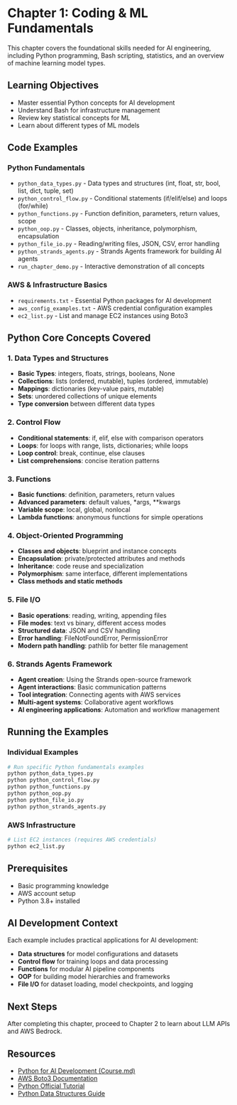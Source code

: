 # Chapter 1: Coding & ML Fundamentals

This chapter covers the foundational skills needed for AI engineering, including Python programming, Bash scripting, statistics, and an overview of machine learning model types.

## Learning Objectives
- Master essential Python concepts for AI development
- Understand Bash for infrastructure management
- Review key statistical concepts for ML
- Learn about different types of ML models

## Code Examples

### Python Fundamentals
- `python_data_types.py` - Data types and structures (int, float, str, bool, list, dict, tuple, set)
- `python_control_flow.py` - Conditional statements (if/elif/else) and loops (for/while)
- `python_functions.py` - Function definition, parameters, return values, scope
- `python_oop.py` - Classes, objects, inheritance, polymorphism, encapsulation
- `python_file_io.py` - Reading/writing files, JSON, CSV, error handling
- `python_strands_agents.py` - Strands Agents framework for building AI agents
- `run_chapter_demo.py` - Interactive demonstration of all concepts

### AWS & Infrastructure Basics
- `requirements.txt` - Essential Python packages for AI development
- `aws_config_examples.txt` - AWS credential configuration examples
- `ec2_list.py` - List and manage EC2 instances using Boto3

## Python Core Concepts Covered

### 1. Data Types and Structures
- **Basic Types**: integers, floats, strings, booleans, None
- **Collections**: lists (ordered, mutable), tuples (ordered, immutable)
- **Mappings**: dictionaries (key-value pairs, mutable)
- **Sets**: unordered collections of unique elements
- **Type conversion** between different data types

### 2. Control Flow
- **Conditional statements**: if, elif, else with comparison operators
- **Loops**: for loops with range, lists, dictionaries; while loops
- **Loop control**: break, continue, else clauses
- **List comprehensions**: concise iteration patterns

### 3. Functions
- **Basic functions**: definition, parameters, return values
- **Advanced parameters**: default values, *args, **kwargs
- **Variable scope**: local, global, nonlocal
- **Lambda functions**: anonymous functions for simple operations

### 4. Object-Oriented Programming
- **Classes and objects**: blueprint and instance concepts
- **Encapsulation**: private/protected attributes and methods
- **Inheritance**: code reuse and specialization
- **Polymorphism**: same interface, different implementations
- **Class methods and static methods**

### 5. File I/O
- **Basic operations**: reading, writing, appending files
- **File modes**: text vs binary, different access modes
- **Structured data**: JSON and CSV handling
- **Error handling**: FileNotFoundError, PermissionError
- **Modern path handling**: pathlib for better file management

### 6. Strands Agents Framework
- **Agent creation**: Using the Strands open-source framework
- **Agent interactions**: Basic communication patterns
- **Tool integration**: Connecting agents with AWS services
- **Multi-agent systems**: Collaborative agent workflows
- **AI engineering applications**: Automation and workflow management

## Running the Examples

### Individual Examples
```bash
# Run specific Python fundamentals examples
python python_data_types.py
python python_control_flow.py
python python_functions.py
python python_oop.py
python python_file_io.py
python python_strands_agents.py
```

### AWS Infrastructure
```bash
# List EC2 instances (requires AWS credentials)
python ec2_list.py
```

## Prerequisites
- Basic programming knowledge
- AWS account setup
- Python 3.8+ installed

## AI Development Context

Each example includes practical applications for AI development:
- **Data structures** for model configurations and datasets
- **Control flow** for training loops and data processing
- **Functions** for modular AI pipeline components
- **OOP** for building model hierarchies and frameworks
- **File I/O** for dataset loading, model checkpoints, and logging

## Next Steps
After completing this chapter, proceed to Chapter 2 to learn about LLM APIs and AWS Bedrock.

## Resources
- [Python for AI Development (Course.md)](#python-for-ai-development)
- [AWS Boto3 Documentation](https://boto3.amazonaws.com/v1/documentation/api/latest/index.html)
- [Python Official Tutorial](https://docs.python.org/3/tutorial/)
- [Python Data Structures Guide](https://docs.python.org/3/tutorial/datastructures.html)
